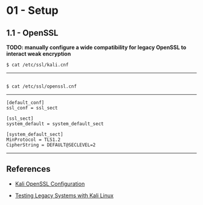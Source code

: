 # 01 - Setup

## 1.1 - OpenSSL

**TODO: manually configure a wide compatibility for legacy OpenSSL to interact weak encryption**

`$ cat /etc/ssl/kali.cnf`

---

```
```

`$ cat /etc/ssl/openssl.cnf`

---

```
[default_conf]
ssl_conf = ssl_sect

[ssl_sect]
system_default = system_default_sect

[system_default_sect]
MinProtocol = TLS1.2
CipherString = DEFAULT@SECLEVEL=2
```

---
## References

- [Kali OpenSSL Configuration](https://www.kali.org/docs/general-use/openssl-configuration/)

- [Testing Legacy Systems with Kali Linux](https://medium.com/@oneoasis/testing-legacy-systems-with-latest-kali-linux-50b884bd3ece)